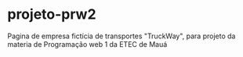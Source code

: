 # projeto-prw2
Pagina de empresa fictícia de transportes "TruckWay", para projeto da materia de Programação web 1 da ETEC de Mauá
